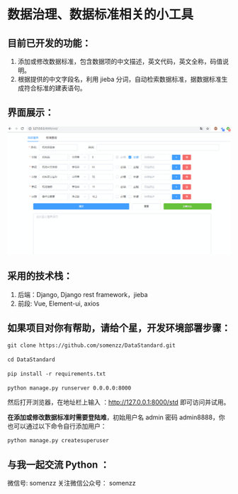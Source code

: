 # 数据治理、数据标准相关的小工具

## 目前已开发的功能：

1. 添加或修改数据标准，包含数据项的中文描述，英文代码，英文全称，码值说明。
2. 根据提供的中文字段名，利用 jieba 分词，自动检索数据标准，据数据标准生成符合标准的建表语句。

## 界面展示：

![界面](./datastandard.gif)

## 采用的技术栈：
1. 后端：Django, Django rest framework，jieba
2. 前段: Vue,  Element-ui, axios 

## 如果项目对你有帮助，请给个星，开发环境部署步骤：

```shell
git clone https://github.com/somenzz/DataStandard.git

cd DataStandard

pip install -r requirements.txt

python manage.py runserver 0.0.0.0:8000

```

然后打开浏览器，在地址栏上输入 ：http://127.0.0.1:8000/std 即可访问并试用。

**在添加或修改数据标准时需要登陆难**，初始用户名 admin 密码 admin8888，你也可以通过以下命令自行添加用户：

```python
python manage.py createsuperuser
```


## 与我一起交流 Python ：

微信号: somenzz
关注微信公众号： somenzz

